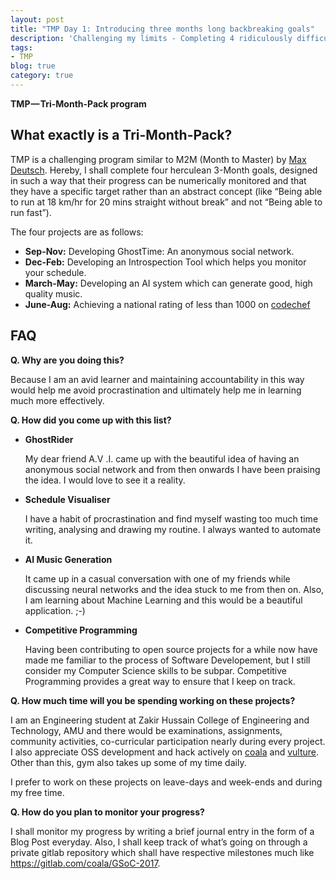 ```yaml
---
layout: post
title: "TMP Day 1: Introducing three months long backbreaking goals"
description: 'Challenging my limits - Completing 4 ridiculously difficult programs in a year.'
tags:
- TMP
blog: true
category: true
---
```


**TMP — Tri-Month-Pack program**

## What exactly is a Tri-Month-Pack?

TMP is a challenging program similar to M2M (Month to Master) by [Max Deutsch](https://medium.com/@maxdeutsch/).
Hereby, I shall complete four herculean 3-Month goals, designed in such a way that their progress can be numerically monitored and that they have a specific target rather than an abstract concept (like “Being able to run at 18 km/hr for 20 mins straight without break” and not “Being able to run fast”).

The four projects are as follows:
- **Sep-Nov:** Developing GhostTime: An anonymous social network.
- **Dec-Feb:** Developing an Introspection Tool which helps you monitor your schedule.
- **March-May:** Developing an AI system which can generate good, high quality music.
- **June-Aug:** Achieving a national rating of less than 1000 on [codechef](https://codechef.com)

## FAQ

**Q. Why are you doing this?**

Because I am an avid learner and maintaining accountability in this way would help me avoid procrastination and ultimately help me in learning much more effectively.

**Q. How did you come up with this list?**

* **GhostRider**

    My dear friend A.V .I. came up with the beautiful idea of having an anonymous social network and from then onwards I have been praising the idea. I would love to see it a reality.

* **Schedule Visualiser**

    I have a habit of procrastination and find myself wasting too much time writing, analysing and drawing my routine. I always wanted to automate it.

* **AI Music Generation**

    It came up in a casual conversation with one of my friends while discussing neural networks and the idea stuck to me from then on. Also, I am learning about Machine Learning and this would be a beautiful application. ;-)

* **Competitive Programming**

    Having been contributing to open source projects for a while now have made me familiar to the process of Software Developement, but I still consider my Computer Science skills to be subpar. Competitive Programming provides a great way to ensure that I keep on track.

**Q. How much time will you be spending working on these projects?**

I am an Engineering student at Zakir Hussain College of Engineering and Technology, AMU and there would be examinations, assignments, community activities, co-curricular participation nearly during every project. I also appreciate OSS development and hack actively on [coala](https://github.com/coala/coala) and [vulture](https://github.com/jendrikseipp/vulture). Other than this, gym also takes up some of my time daily.

I prefer to work on these projects on leave-days and week-ends and during my free time.

**Q. How do you plan to monitor your progress?**

I shall monitor my progress by writing a brief journal entry in the form of a Blog Post everyday. Also, I shall keep track of what’s going on through a private gitlab repository which shall have respective milestones much like https://gitlab.com/coala/GSoC-2017.
